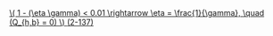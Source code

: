 <a href="/eco2_guide_center/1.%20ECO2%20Logic%20Guide/Hee1_Equation_List.html" class="equation-link" target="_blank" rel="noopener noreferrer">
  \( 1 - (\eta \gamma) < 0.01 \rightarrow \eta = \frac{1}{\gamma}, \quad (Q_{h,b} = 0) \) <span class="eq-number">(2-137)</span>
</a>
